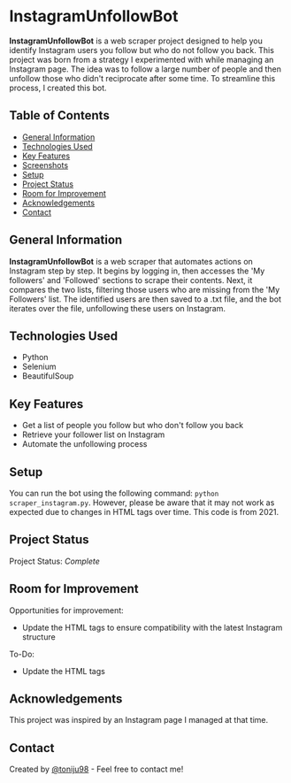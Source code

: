 # InstagramUnfollowBot

**InstagramUnfollowBot** is a web scraper project designed to help you identify Instagram users you follow but who do not follow you back. This project was born from a strategy I experimented with while managing an Instagram page. The idea was to follow a large number of people and then unfollow those who didn't reciprocate after some time. To streamline this process, I created this bot.

## Table of Contents
- [General Information](#general-information)
- [Technologies Used](#technologies-used)
- [Key Features](#key-features)
- [Screenshots](#screenshots)
- [Setup](#setup)
- [Project Status](#project-status)
- [Room for Improvement](#room-for-improvement)
- [Acknowledgements](#acknowledgements)
- [Contact](#contact)

## General Information
**InstagramUnfollowBot** is a web scraper that automates actions on Instagram step by step. It begins by logging in, then accesses the 'My followers' and 'Followed' sections to scrape their contents. Next, it compares the two lists, filtering those users who are missing from the 'My Followers' list. The identified users are then saved to a .txt file, and the bot iterates over the file, unfollowing these users on Instagram.

## Technologies Used
- Python
- Selenium
- BeautifulSoup

## Key Features
- Get a list of people you follow but who don't follow you back
- Retrieve your follower list on Instagram
- Automate the unfollowing process

## Setup
You can run the bot using the following command: `python scraper_instagram.py`. However, please be aware that it may not work as expected due to changes in HTML tags over time. This code is from 2021.

## Project Status
Project Status: _Complete_

## Room for Improvement
Opportunities for improvement:
- Update the HTML tags to ensure compatibility with the latest Instagram structure

To-Do:
- Update the HTML tags

## Acknowledgements
This project was inspired by an Instagram page I managed at that time.

## Contact
Created by [@toniju98](https://github.com/toniju98) - Feel free to contact me!

